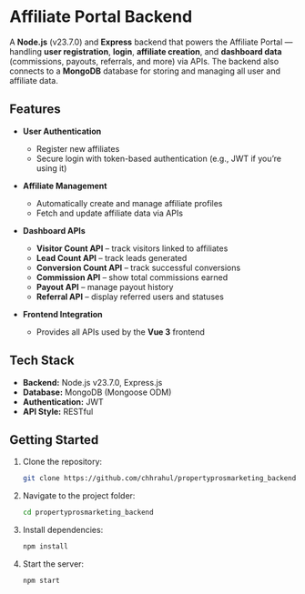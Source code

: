 # Affiliate Portal Backend

A **Node.js** (v23.7.0) and **Express** backend that powers the Affiliate Portal — handling **user registration**, **login**, **affiliate creation**, and **dashboard data** (commissions, payouts, referrals, and more) via APIs.
The backend also connects to a **MongoDB** database for storing and managing all user and affiliate data.

## Features
- **User Authentication**
  - Register new affiliates
  - Secure login with token-based authentication (e.g., JWT if you’re using it)

- **Affiliate Management**
  - Automatically create and manage affiliate profiles
  - Fetch and update affiliate data via APIs

- **Dashboard APIs**
  - **Visitor Count API** – track visitors linked to affiliates
  - **Lead Count API** – track leads generated
  - **Conversion Count API** – track successful conversions
  - **Commission API** – show total commissions earned
  - **Payout API** – manage payout history
  - **Referral API** – display referred users and statuses

- **Frontend Integration**
  - Provides all APIs used by the **Vue 3** frontend

## Tech Stack
- **Backend:** Node.js v23.7.0, Express.js
- **Database:** MongoDB (Mongoose ODM)
- **Authentication:** JWT
- **API Style:** RESTful

## Getting Started
1. Clone the repository:
   ```bash
   git clone https://github.com/chhrahul/propertyprosmarketing_backend.git
   ```
2. Navigate to the project folder:
   ```bash
   cd propertyprosmarketing_backend
   ```
3. Install dependencies:
   ```bash
   npm install
   ```

4. Start the server:
   ```bash
   npm start
   ```

